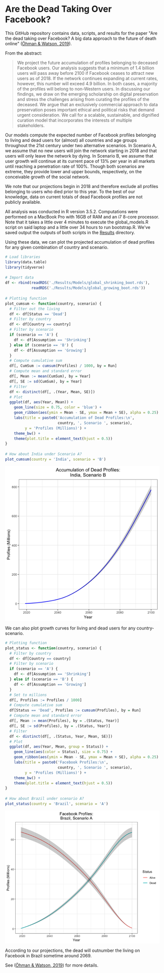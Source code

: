 Are the Dead Taking Over Facebook?
================

This GitHub repository contains data, scripts, and results for the paper "Are the dead taking over Facebook? A big data approach to the future of death online" ([Öhman & Watson, 2019](https://arxiv.org/abs/1811.03416)).

From the abstract:

> We project the future accumulation of profiles belonging to deceased Facebook users. Our analysis suggests that a minimum of 1.4 billion users will pass away before 2100 if Facebook ceases to attract new users as of 2018. If the network continues expanding at current rates, however, this number will exceed 4.9 billion. In both cases, a majority of the profiles will belong to non-Western users. In discussing our findings, we draw on the emerging scholarship on digital preservation and stress the challenges arising from curating the profiles of the deceased. We argue that an exclusively commercial approach to data preservation poses important ethical and political risks that demand urgent consideration. We call for a scalable, sustainable, and dignified curation model that incorporates the interests of multiple stakeholders.

Our models compute the expected number of Facebook profiles belonging to living and dead users for (almost) all countries and age groups throughout the 21st century under two alternative scenarios. In Scenario A, we assume that no new users will join the network starting in 2018 and that users will only leave the network by dying. In Scenario B, we assume that user growth will continue at its current pace of 13% per year in all markets until reaching a penetration rate of 100%. Though both scenarios are extreme, they provide lower and upper bounds, respectively, on the conceivable growth of the social network.

We note that our projections begin in 2018 and therefore exclude all profiles belonging to users who died prior to this year. To the best of our knowledge, data on current totals of dead Facebook profiles are not publicly available.

All analysis was conducted in R version 3.5.2. Computations were performed on a MacBook Pro with 16GB of RAM and an i7 8-core processor. Note that it takes a little over 4 minutes to execute the global\_models.R script on said laptop and a little over 34 hours to run bootstrap.R. We've saved output the outputs of both scripts in the [Results](https://github.com/dswatson/Deaths_on_FB/tree/master/Results/Models) directory.

Using these data, we can plot the projected accumulation of dead profiles for any given combination of country and scenario.

``` r
# Load libraries
library(data.table)
library(tidyverse)

# Import data
df <- rbind(readRDS('./Results/Models/global_shrinking_boot.rds'),
            readRDS('./Results/Models/global_growing_boot.rds'))

# Plotting function
plot_cumsum <- function(country, scenario) {
  # Filter out the living
  df <- df[Status == 'Dead']
  # Filter by country
  df <- df[Country == country]
  # Filter by scenario
  if (scenario == 'A') {
    df <- df[Assumption == 'Shrinking']
  } else if (scenario == 'B') {
    df <- df[Assumption == 'Growing']
  }
  # Compute cumulative sum
  df[, CumSum := cumsum(Profiles) / 1000, by = Run]
  # Compute mean and standard error
  df[, Mean := mean(CumSum), by = Year]
  df[, SE := sd(CumSum), by = Year]
  # Filter
  df <- distinct(df[, .(Year, Mean, SE)])
  # Plot
  ggplot(df, aes(Year, Mean)) + 
    geom_line(size = 0.75, color = 'blue') + 
    geom_ribbon(aes(ymin = Mean - SE, ymax = Mean + SE), alpha = 0.25) +
    labs(title = paste0('Accumulation of Dead Profiles:\n',
                        country, ', Scenario ', scenario),
         y = 'Profiles (Millions)') + 
    theme_bw() + 
    theme(plot.title = element_text(hjust = 0.5))
}

# How about India under Scenario A?
plot_cumsum(country = 'India', scenario = 'B')
```

<p align='center'>
<img src="README_files/figure-markdown_github/cumsum-1.png" style="display: block; margin: auto;" />
</p>

We can also plot growth curves for living and dead users for any country-scenario.

``` r
# Plotting function
plot_status <- function(country, scenario) {
  # Filter by country
  df <- df[Country == country]
  # Filter by scenario
  if (scenario == 'A') {
    df <- df[Assumption == 'Shrinking']
  } else if (scenario == 'B') {
    df <- df[Assumption == 'Growing']
  }
  # Set to millions
  df[, Profiles := Profiles / 1000]
  # Compute cumulative sum
  df[Status == 'Dead', Profiles := cumsum(Profiles), by = Run]
  # Compute mean and standard error
  df[, Mean := mean(Profiles), by = .(Status, Year)]
  df[, SE := sd(Profiles), by = .(Status, Year)]
  # Filter
  df <- distinct(df[, .(Status, Year, Mean, SE)])
  # Plot
  ggplot(df, aes(Year, Mean, group = Status)) + 
    geom_line(aes(color = Status), size = 0.75) + 
    geom_ribbon(aes(ymin = Mean - SE, ymax = Mean + SE), alpha = 0.25) + 
    labs(title = paste0('Facebook Profiles:\n', 
                        country, ', Scenario ', scenario),
         y = 'Profiles (Millions)') + 
    theme_bw() + 
    theme(plot.title = element_text(hjust = 0.5))
}

# How about Brazil under scenario A?
plot_status(country = 'Brazil', scenario = 'A')
```

<p align='center'>
<img src="README_files/figure-markdown_github/live_dead-1.png" style="display: block; margin: auto;" />
</p>

According to our projections, the dead will outnumber the living on Facebook in Brazil sometime around 2069.

See ([Öhman & Watson, 2019](https://arxiv.org/abs/1811.03416)) for more details.
